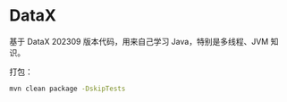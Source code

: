 # DataX

基于 DataX 202309 版本代码，用来自己学习 Java，特别是多线程、JVM 知识。

打包：
```bash
mvn clean package -DskipTests
```